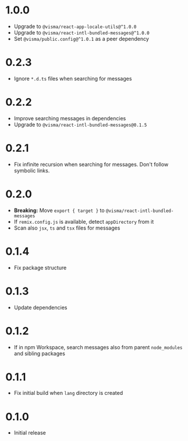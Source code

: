 # 1.0.0

- Upgrade to `@visma/react-app-locale-utils@^1.0.0`
- Upgrade to `@visma/react-intl-bundled-messages@^1.0.0`
- Set `@visma/public.config@^1.0.1` as a peer dependency

# 0.2.3

- Ignore `*.d.ts` files when searching for messages

# 0.2.2

- Improve searching messages in dependencies
- Upgrade to `@visma/react-intl-bundled-messages@0.1.5`

# 0.2.1

- Fix infinite recursion when searching for messages. Don't follow symbolic links.

# 0.2.0

- **Breaking:** Move `export { target }` to `@visma/react-intl-bundled-messages`
- If `remix.config.js` is available, detect `appDirectory` from it
- Scan also `jsx`, `ts` and `tsx` files for messages

# 0.1.4

- Fix package structure

# 0.1.3

- Update dependencies

# 0.1.2

- If in npm Workspace, search messages also from parent `node_modules` and sibling packages

# 0.1.1

- Fix initial build when `lang` directory is created

# 0.1.0

- Initial release
